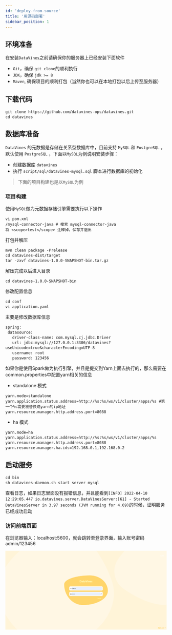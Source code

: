 ```yaml
---
id: 'deploy-from-source'
title: '用源码部署'
sidebar_position: 1
---
```


## 环境准备

在安装`DataVines`之前请确保你的服务器上已经安装下面软件
- `Git`，确保 `git clone`的顺利执行
- `JDK`，确保 `jdk >= 8`
- `Maven`, 确保项目的顺利打包（当然你也可以在本地打包以后上传至服务器）

## 下载代码
```shell
git clone https://github.com/datavines-ops/datavines.git
cd datavines
```

## 数据库准备
`DataVines` 的元数据是存储在关系型数据库中，目前支持 `MySQL` 和 `PostgreSQL` ，默认使用 `PostgreSQL` ，下面以`MySQL`为例说明安装步骤：
- 创建数据库 `datavines`
- 执行 `script/sql/datavines-mysql.sql` 脚本进行数据库的初始化

> 下面的项目构建也是以`MySQL`为例


### 项目构建

使用`MySQL`做为元数据存储引擎需要执行以下操作

```
vi pom.xml
/mysql-connector-java # 搜索 mysql-connector-java
将 <scope>test</scope> 注释掉，保存并退出
```

打包并解压

```shell
mvn clean package -Prelease
cd datavines-dist/target
tar -zxvf datavines-1.0.0-SNAPSHOT-bin.tar.gz
```

解压完成以后进入目录
```
cd datavines-1.0.0-SNAPSHOT-bin
```
修改配置信息
```
cd conf
vi application.yaml
```
主要是修改数据库信息
```
spring:
 datasource:
   driver-class-name: com.mysql.cj.jdbc.Driver
   url: jdbc:mysql://127.0.0.1:3306/datavines?useUnicode=true&characterEncoding=UTF-8
   username: root
   password: 123456
```
如果你是使用Spark做为执行引擎，并且是提交到Yarn上面去执行的，那么需要在common.properties中配置yarn相关的信息
- standalone 模式
```
yarn.mode=standalone
yarn.application.status.address=http://%s:%s/ws/v1/cluster/apps/%s #第一个%s需要被替换成yarn的ip地址
yarn.resource.manager.http.address.port=8088
```
- ha 模式
```
yarn.mode=ha
yarn.application.status.address=http://%s:%s/ws/v1/cluster/apps/%s
yarn.resource.manager.http.address.port=8088
yarn.resource.manager.ha.ids=192.168.0.1,192.168.0.2
```

## 启动服务

```
cd bin
sh datavines-daemon.sh start server mysql
```

查看日志，如果日志里面没有报错信息，并且能看到`[INFO] 2022-04-10 12:29:05.447 io.datavines.server.DataVinesServer:[61] - Started DataVinesServer in 3.97 seconds (JVM running for 4.69)`的时候，证明服务已经成功启动

### 访问前端页面
在浏览器输入：localhost:5600，就会跳转至登录界面，输入账号密码 admin/123456

![DataVines架构图](/doc/image/login.png)





